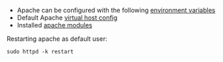 * Apache can be configured with the following [environment variables](https://github.com/wodby/php-apache#environment-variables)
* Default Apache [virtual host config](https://github.com/wodby/php-apache/blob/master/templates/vhost.conf.tpl)
* Installed [apache modules](https://github.com/wodby/apache/blob/master/test/apache_modules) 

Restarting apache as default user:

```shell
sudo httpd -k restart
```